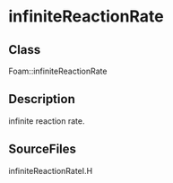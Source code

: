 # infiniteReactionRate 
## Class
Foam::infiniteReactionRate

## Description
infinite reaction rate.

## SourceFiles
infiniteReactionRateI.H

